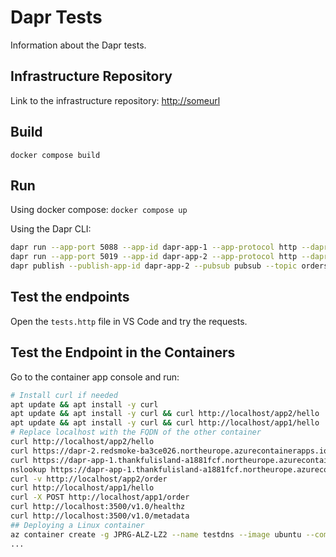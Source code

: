 # Dapr Tests

Information about the Dapr tests.

## Infrastructure Repository

Link to the infrastructure repository: <http://someurl>

## Build

`docker compose build`

## Run

Using docker compose:
`docker compose up`

Using the Dapr CLI:

```bash
dapr run --app-port 5088 --app-id dapr-app-1 --app-protocol http --dapr-http-port 3501 -- dotnet run
dapr run --app-port 5019 --app-id dapr-app-2 --app-protocol http --dapr-http-port 3500 -- dotnet run
dapr publish --publish-app-id dapr-app-2 --pubsub pubsub --topic orders --data '{"orderId": "100"}'
```

## Test the endpoints

Open the `tests.http` file in VS Code and try the requests.

## Test the Endpoint in the Containers

Go to the container app console and run:

```bash
# Install curl if needed
apt update && apt install -y curl
apt update && apt install -y curl && curl http://localhost/app2/hello
apt update && apt install -y curl && curl http://localhost/app1/hello
# Replace localhost with the FQDN of the other container
curl http://localhost/app2/hello
curl https://dapr-2.redsmoke-ba3ce026.northeurope.azurecontainerapps.io/app2/hello
curl https://dapr-app-1.thankfulisland-a1881fcf.northeurope.azurecontainerapps.io/app1/hello
nslookup https://dapr-app-1.thankfulisland-a1881fcf.northeurope.azurecontainerapps.io
curl -v http://localhost/app2/order
curl http://localhost/app1/hello
curl -X POST http://localhost/app1/order
curl http://localhost:3500/v1.0/healthz
curl http://localhost:3500/v1.0/metadata
## Deploying a Linux container
az container create -g JPRG-ALZ-LZ2 --name testdns --image ubuntu --command-line "tail -f /dev/null" --subnet  ACI-Subnet --vnet lz2spokevnet
...
```
